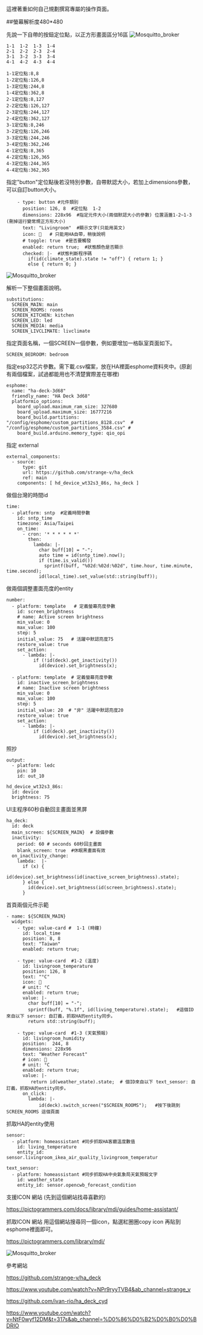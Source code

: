 這裡著重如何自己規劃撰寫專屬的操作頁面。

##螢幕解析度480*480

先說一下自帶的按鈕定位點，以正方形畫面區分16區
![Mosquitto_broker](/ha_deck_bill/image/143924.png)


    1-1  1-2  1-3  1-4
    2-1  2-2  2-3  2-4
    3-1  3-2  3-3  3-4
    4-1  4-2  4-3  4-4

    1-1定位點:8,8
    1-2定位點:126,8
    1-3定位點:244,8
    1-4定位點:362,8
    2-1定位點:8,127
    2-2定位點:126,127
    2-3定位點:244,127
    2-4定位點:362,127
    3-1定位點:8,246
    3-2定位點:126,246
    3-3定位點:244,246
    3-4定位點:362,246
    4-1定位點:8,365
    4-2定位點:126,365
    4-3定位點:244,365
    4-4定位點:362,365

指定"button"定位點後若沒特別參數，自帶默認大小，若加上dimensions參數，可以自訂button大小。

        - type: button #元件類別 
          position: 126, 8  #定位點  1-2 
          dimensions: 228x96  #指定元件大小(兩個默認大小的參數) 位置涵蓋1-2~1-3 (刪掉這行變常規正方形大小)
          text: "Livingroom"  #顯示文字(只能用英文)
          icon: 󰀛   # 只能用HA自帶，稍後說明
          # toggle: true  #是否要觸發
          enabled: return true;  #狀態顏色是否顯示
          checked: |-  #狀態判斷程序碼
            if(id(climate_state).state != "off") { return 1; }
            else { return 0; }
            
![Mosquitto_broker](/ha_deck_bill/image/152844.png)

解析一下整個畫面說明。

    substitutions:
      SCREEN_MAIN: main
      SCREEN_ROOMS: rooms
      SCREEN_KITCHEN: kitchen
      SCREEN_LED: led
      SCREEN_MEDIA: media
      SCREEN_LIVCLIMATE: livclimate
      
指定頁面名稱，一個SCREEN一個參數，例如要增加一格臥室頁面如下。

    SCREEN_BEDROOM: bedroom

指定esp32芯片參數。需下載.csv檔案，放在HA裡面esphome資料夾中。(原創有兩個檔案，試過都能用也不清楚實際差在哪裡)

    esphome:
      name: "ha-deck-3d68"
      friendly_name: "HA Deck 3d68"
      platformio_options:
        board_upload.maximum_ram_size: 327680
        board_upload.maximum_size: 16777216
        board_build.partitions: "/config/esphome/custom_partitions_8128.csv"  # "/config/esphome/custom_partitions_3584.csv" #
        board_build.arduino.memory_type: qio_opi

指定 external

    external_components:
      - source:
          type: git
          url: https://github.com/strange-v/ha_deck
          ref: main
        components: [ hd_device_wt32s3_86s, ha_deck ]

做個台灣的時間id

    time:
      - platform: sntp  #定義時間參數
        id: sntp_time
        timezone: Asia/Taipei
        on_time:
          - cron: '* * * * * *'
            then:
              lambda: |-
                char buff[10] = "-";
                auto time = id(sntp_time).now();
                if (time.is_valid())
                  sprintf(buff, "%02d:%02d:%02d", time.hour, time.minute, time.second);
                id(local_time).set_value(std::string(buff));

做兩個調整畫面亮度的entity
                
    number:
      - platform: template   # 定義螢幕亮度參數
        id: screen_brightness
        # name: Active screen brightness
        min_value: 0
        max_value: 100
        step: 5
        initial_value: 75   # 活躍中默認亮度75
        restore_value: true
        set_action:
          - lambda: |-
              if (!id(deck).get_inactivity())
                id(device).set_brightness(x);
    
      - platform: template  # 定義螢幕亮度參數
        id: inactive_screen_brightness
        # name: Inactive screen brightness
        min_value: 0
        max_value: 100
        step: 5
        initial_value: 20  # "非" 活躍中默認亮度20
        restore_value: true
        set_action:
          - lambda: |-
              if (id(deck).get_inactivity())
                id(device).set_brightness(x);

照抄

    output:
      - platform: ledc  
        pin: 10
        id: out_10
        
    hd_device_wt32s3_86s:
      id: device
      brightness: 75            

UI主程序60秒自動回主畫面並黑屏

    ha_deck:
      id: deck
      main_screen: ${SCREEN_MAIN}  # 設備參數
      inactivity:
        period: 60 # seconds 60秒回主畫面
        blank_screen: true  #休眠黑畫面有效
      on_inactivity_change:
        lambda:  |-
          if (x) {
            id(device).set_brightness(id(inactive_screen_brightness).state);
          } else {
            id(device).set_brightness(id(screen_brightness).state);
          }

首頁兩個元件示範
    
    - name: ${SCREEN_MAIN} 
      widgets:
        - type: value-card #  1-1 (時鐘)
          id: local_time
          position: 8, 8
          text: "Taiwan"
          enabled: return true;

        - type: value-card  #1-2 (溫度)
          id: livingroom_temperature
          position: 126, 8  
          text: "°C"
          icon: 󰔏
          # unit: °C
          enabled: return true;
          value: |-
            char buff[10] = "-";
            sprintf(buff, "%.1f", id(living_temperature).state);   #這個ID來自以下 sensor: 自訂義，抓取HA的entity同步。
            return std::string(buff);  

        - type: value-card  #1-3 (天氣預報)
          id: livingroom_humidity
          position:  244, 8
          dimensions: 228x96          
          text: "Weather Forecast"
          # icon: 󰖎
          # unit: °C
          enabled: return true;
          value: |-
             return id(weather_state).state;  # 個ID來自以下 text_sensor: 自訂義，抓取HA的entity同步。
          on_click:
            lambda: |-
                id(deck).switch_screen("$SCREEN_ROOMS");   #按下後跳到SCREEN_ROOMS 這個頁面

抓取HA的entity使用                    

    sensor:
      - platform: homeassistant #同步抓取HA客廳溫度數值
        id: living_temperature
        entity_id: sensor.livingroom_ikea_air_quality_livingroom_temperatur

    text_sensor:
      - platform: homeassistant #同步抓取HA中央氣象局天氣預報文字
        id: weather_state
        entity_id: sensor.opencwb_forecast_condition 


支援ICON 網站 (先到這個網站找尋喜歡的)

https://pictogrammers.com/docs/library/mdi/guides/home-assistant/


抓取ICON 網站 用這個網站搜尋同一個icon，點選紅圈圈copy icon 再貼到esphome裡面即可。

https://pictogrammers.com/library/mdi/

![Mosquitto_broker](/ha_deck_bill/image/163739.png)

參考網站

https://github.com/strange-v/ha_deck

https://www.youtube.com/watch?v=NPr9ryyTVB4&ab_channel=strange_v

https://github.com/ivan-rio/ha_deck_cyd

https://www.youtube.com/watch?v=NtF0wyf12DM&t=317s&ab_channel=%D0%86%D0%B2%D0%B0%D0%BDRIO
